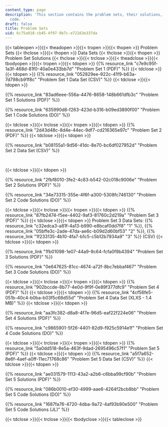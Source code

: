 ```yaml
---
content_type: page
description: 'This section contains the problem sets, their solutions, and accompanying
  code. '
draft: false
title: Problem Sets
uid: 6c75a918-cb45-4f97-9b7c-e72163e337da
---
```

{{< tableopen >}}{{< theadopen >}}{{< tropen >}}{{< thopen >}}
Problem Sets
{{< thclose >}}{{< thopen >}}
Data Sets
{{< thclose >}}{{< thopen >}}
Problem Set Solutions
{{< thclose >}}{{< trclose >}}{{< theadclose >}}{{< tbodyopen >}}{{< tropen >}}{{< tdopen >}}
{{% resource_link "c7e9c95f-1a3f-468d-81f0-40a0e433bb7d" "Problem Set 1 (PDF)" %}}
{{< tdclose >}}{{< tdopen >}}
{{% resource_link "052829ee-922c-41f9-b63a-7d798cb91f8c" "Problem Set 1 Data Set (CSV)" %}}
{{< tdclose >}}{{< tdopen >}}

{{% resource_link "83ad6eee-556a-4476-8658-148b661dfb3c" "Problem Set 1 Solutions (PDF)" %}}

{{% resource_link "635990d8-f263-423d-b316-b09ed3890f00" "Problem Set 1 Code Solutions (DO)" %}}

{{< tdclose >}}{{< trclose >}}{{< tropen >}}{{< tdopen >}}
{{% resource_link "2d43d48c-8d4e-44ec-9df7-cd216365e97c" "Problem Set 2 (PDF)" %}}
{{< tdclose >}}{{< tdopen >}}

{{% resource_link "b08155a1-9d56-41dc-8e70-bc6df027952d" "Problem Set 2 Data Set (CSV)" %}}

 

{{< tdclose >}}{{< tdopen >}}

{{% resource_link "2fbf8010-3fe2-4c83-b542-02c018c9006e" "Problem Set 2 Solutions (PDF)" %}}

{{% resource_link "34e73315-355e-4f6f-a300-5308fc746130" "Problem Set 2 Code Solutions (DO)" %}}

{{< tdclose >}}{{< trclose >}}{{< tropen >}}{{< tdopen >}}
{{% resource_link "87fb2474-f5ee-4402-9af3-81760c2d219a" "Problem Set 3 (PDF)" %}}
{{< tdclose >}}{{< tdopen >}}
Problem Set 3 Data Sets: {{% resource_link "c32edca3-a81f-4a13-b990-e8bcaf0dd7f8" "1" %}}, {{% resource_link "05bffe3c-2ade-47da-ae6c-b09d2d60bf53" "2" %}}, {{% resource_link "1f233135-4b10-4fa7-b1c5-c5b12b7934a9" "3" %}} (CSV)
{{< tdclose >}}{{< tdopen >}}

{{% resource_link "1fb01098-1e07-44a9-9c64-fcfa0f9b4394" "Problem Set 3 Solutions (PDF)" %}}

{{% resource_link "0e647625-81cc-4674-a72f-8bc7ebbaf467" "Problem Set 3 Code Solutions (DO)" %}}

{{< tdclose >}}{{< trclose >}}{{< tropen >}}{{< tdopen >}}
{{% resource_link "902bccde-8b77-4e0d-9f9f-0e89f377dfc9" "Problem Set 4 (PDF)" %}}
{{< tdclose >}}{{< tdopen >}}
{{% resource_link "4cf56fe5-051b-40c4-b0ba-b03f5c68d55d" "Problem Set 4 Data Set (XLXS - 1.4 MB)" %}}
{{< tdclose >}}{{< tdopen >}}

{{% resource_link "aa3fc382-d8a8-4f7e-96d5-eaf22f224e06" "Problem Set 4 Solutions (PDF)" %}}

{{% resource_link "c9865901-5f26-4401-82d9-f925c5914e1f" "Problem Set 4 Code Solutions (DO)" %}}

{{< tdclose >}}{{< trclose >}}{{< tropen >}}{{< tdopen >}}
{{% resource_link "5a0dd518-8e5a-463f-9dad-2695496c57f1" "Problem Set 5 (PDF)" %}}
{{< tdclose >}}{{< tdopen >}}
{{% resource_link "a5f7a652-8e6f-4aef-a0ff-11ec71768c86" "Problem Set 5 Data Set (CSV)" %}}
{{< tdclose >}}{{< tdopen >}}

{{% resource_link "ae031579-1113-43a2-a2b6-c6bba99cf90b" "Problem Set 5 Solutions (PDF)" %}}

{{% resource_link "086b0010-ef30-4999-aae6-4264f2bcb8bb" "Problem Set 5 Code Solutions (DO)" %}}

{{% resource_link "1687fa76-4720-4dba-9a72-4af93b90e500" "Problem Set 5 Code Solutions (JL)" %}}

{{< tdclose >}}{{< trclose >}}{{< tbodyclose >}}{{< tableclose >}}